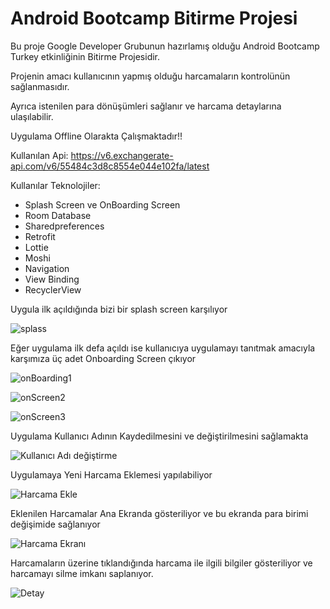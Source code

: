 
# Android Bootcamp Bitirme Projesi
Bu proje Google Developer Grubunun hazırlamış olduğu Android Bootcamp Turkey etkinliğinin Bitirme Projesidir.

Projenin amacı kullanıcının yapmış olduğu harcamaların kontrolünün sağlanmasıdır. 

Ayrıca istenilen para dönüşümleri sağlanır ve  harcama detaylarına ulaşılabilir.

Uygulama Offline Olarakta Çalışmaktadır!!

Kullanılan Api: https://v6.exchangerate-api.com/v6/55484c3d8c8554e044e102fa/latest
  
Kullanılar Teknolojiler:

+  Splash Screen ve OnBoarding Screen
+  Room Database
+  Sharedpreferences
+  Retrofit
+  Lottie
+  Moshi
+  Navigation
+  View Binding
+  RecyclerView

Uygula ilk açıldığında bizi bir splash screen karşılıyor

![splass](https://user-images.githubusercontent.com/72108390/116887039-7e2aab80-ac32-11eb-87b1-2d59c85adaab.PNG)

Eğer uygulama ilk defa açıldı ise kullanıcıya uygulamayı tanıtmak amacıyla karşımıza üç adet Onboarding Screen çıkıyor

![onBoarding1](https://user-images.githubusercontent.com/72108390/116887646-348e9080-ac33-11eb-8beb-41fa1cf9d5fe.PNG)

![onScreen2](https://user-images.githubusercontent.com/72108390/116887695-4112e900-ac33-11eb-9a92-3db5cb00fa48.PNG)

![onScreen3](https://user-images.githubusercontent.com/72108390/116887774-57b94000-ac33-11eb-9e0b-ca605a82ffa2.PNG)

Uygulama Kullanıcı Adının Kaydedilmesini ve değiştirilmesini sağlamakta

![Kullanıcı Adı değiştirme](https://user-images.githubusercontent.com/72108390/116887886-7c151c80-ac33-11eb-8caf-911808bccf23.PNG)

Uygulamaya Yeni Harcama Eklemesi yapılabiliyor

![Harcama Ekle](https://user-images.githubusercontent.com/72108390/116888048-b088d880-ac33-11eb-83d4-275c0660b23c.PNG)

Eklenilen Harcamalar Ana Ekranda gösteriliyor ve bu ekranda para birimi değişimide sağlanıyor

![Harcama Ekranı](https://user-images.githubusercontent.com/72108390/116888196-d615e200-ac33-11eb-9aae-fa6a6a63d3e1.PNG)

Harcamaların üzerine tıklandığında harcama ile ilgili bilgiler gösteriliyor ve harcamayı silme imkanı saplanıyor.

![Detay](https://user-images.githubusercontent.com/72108390/116888307-f8a7fb00-ac33-11eb-9f24-ec319c0de738.PNG)




  
